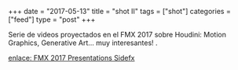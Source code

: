 +++
date = "2017-05-13"
title = "shot II"
tags = ["shot"]
categories = ["feed"]
type = "post"
+++

Serie de videos proyectados en el FMX 2017 sobre Houdini: Motion Graphics, Generative Art... muy interesantes! .

[enlace: FMX 2017 Presentations Sidefx](https://www.sidefx.com/community/fmx-2017-presentations/)

<!--more-->

